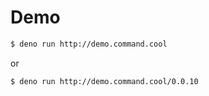 # Demo

```bash
$ deno run http://demo.command.cool
```

or

```bash
$ deno run http://demo.command.cool/0.0.10
```